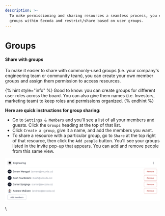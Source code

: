 ```yaml
---
description: >-
  To make permissioning and sharing resources a seamless process, you can create
  groups within Secoda and restrict/share based on user groups.
---
```


# Groups

#### Share with groups <a href="#h_24c1579d53" id="h_24c1579d53"></a>

To make it easier to share with commonly-used groups (i.e. your company's engineering team or community team), you can create your own member groups and assign them permission to access resources.

{% hint style="info" %}
Good to know: you can create groups for different user roles across the board. You can also give them names (i.e. Investors, marketing team) to keep roles and permissions organized.&#x20;
{% endhint %}

**Here are quick instructions for group sharing:**

* Go to `Settings & Members` and you'll see a list of all your members and guests. Click the `Groups` heading at the top of that list.
* Click `Create a group`, give it a name, and add the members you want.
* To share a resource with a particular group, go to `Share` at the top right of that resource, then click the `Add people` button. You'll see your groups listed in the invite pop-up that appears. You can add and remove people from this same view.

![](<../.gitbook/assets/Screen Shot 2022-04-08 at 12.57.02 PM.png>)

\
